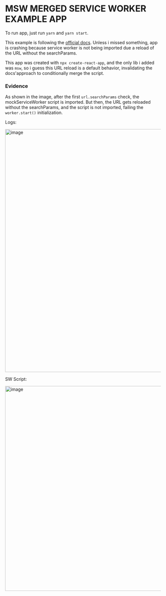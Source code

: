 # MSW MERGED SERVICE WORKER EXAMPLE APP

To run app, just run `yarn` and `yarn start`.

This example is following the [official docs](https://mswjs.io/docs/recipes/merging-service-workers).
Unless i missed something, app is crashing because service worker is not being imported due a reload of the URL without the searchParams.

This app was created with `npx create-react-app`, and the only lib i added was `msw`, so i guess this URL reload is a default behavior,
invalidating the docs'approach to conditionally merge the script.

### Evidence 
As shown in the image, after the first `url.searchParams` check, the mockServiceWorker script is imported. But then, the URL gets reloaded without the searchParams,
and the script is not imported, failing the `worker.start()` initialization.

Logs: 

<img width="649" height="784" alt="image" src="https://github.com/user-attachments/assets/a9ed0e50-29b7-40df-9f2d-a6e9aea55c5f" />

SW Script:

<img width="1064" height="661" alt="image" src="https://github.com/user-attachments/assets/75d1128c-c94b-4677-b2b5-91941c1c81b4" />

